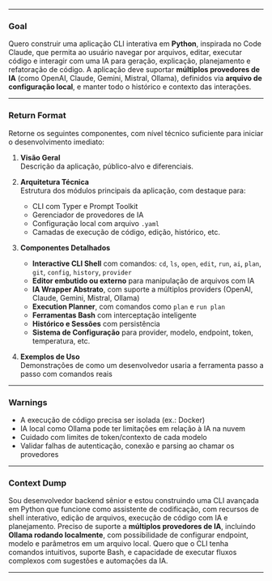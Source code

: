 
---

### **Goal**

Quero construir uma aplicação CLI interativa em **Python**, inspirada no Code Claude, que permita ao usuário navegar por arquivos, editar, executar código e interagir com uma IA para geração, explicação, planejamento e refatoração de código. A aplicação deve suportar **múltiplos provedores de IA** (como OpenAI, Claude, Gemini, Mistral, Ollama), definidos via **arquivo de configuração local**, e manter todo o histórico e contexto das interações.

---

### **Return Format**

Retorne os seguintes componentes, com nível técnico suficiente para iniciar o desenvolvimento imediato:

1. **Visão Geral**  
   Descrição da aplicação, público-alvo e diferenciais.

2. **Arquitetura Técnica**  
   Estrutura dos módulos principais da aplicação, com destaque para:
   - CLI com Typer e Prompt Toolkit  
   - Gerenciador de provedores de IA  
   - Configuração local com arquivo `.yaml`  
   - Camadas de execução de código, edição, histórico, etc.

3. **Componentes Detalhados**  
   - **Interactive CLI Shell** com comandos: `cd`, `ls`, `open`, `edit`, `run`, `ai`, `plan`, `git`, `config`, `history`, `provider`  
   - **Editor embutido ou externo** para manipulação de arquivos com IA  
   - **IA Wrapper Abstrato**, com suporte a múltiplos providers (OpenAI, Claude, Gemini, Mistral, Ollama)  
   - **Execution Planner**, com comandos como `plan` e `run plan`  
   - **Ferramentas Bash** com interceptação inteligente  
   - **Histórico e Sessões** com persistência  
   - **Sistema de Configuração** para provider, modelo, endpoint, token, temperatura, etc.

4. **Exemplos de Uso**  
   Demonstrações de como um desenvolvedor usaria a ferramenta passo a passo com comandos reais

---

### **Warnings**

- A execução de código precisa ser isolada (ex.: Docker)  
- IA local como Ollama pode ter limitações em relação à IA na nuvem  
- Cuidado com limites de token/contexto de cada modelo  
- Validar falhas de autenticação, conexão e parsing ao chamar os provedores

---

### **Context Dump**

Sou desenvolvedor backend sênior e estou construindo uma CLI avançada em Python que funcione como assistente de codificação, com recursos de shell interativo, edição de arquivos, execução de código com IA e planejamento. Preciso de suporte a **múltiplos provedores de IA**, incluindo **Ollama rodando localmente**, com possibilidade de configurar endpoint, modelo e parâmetros em um arquivo local. Quero que o CLI tenha comandos intuitivos, suporte Bash, e capacidade de executar fluxos complexos com sugestões e automações da IA.

---